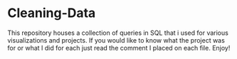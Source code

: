 # Cleaning-Data
This repository houses a collection of queries in SQL that i used for various visualizations and projects.
If you would like to know what the project was for or what I did for each just read the comment I placed on each file.
Enjoy!
